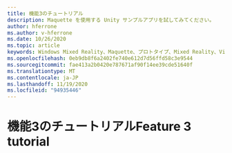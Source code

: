 ```yaml
---
title: 機能3のチュートリアル
description: Maquette を使用する Unity サンプルアプリを試してみてください。
author: hferrone
ms.author: v-hferrone
ms.date: 10/26/2020
ms.topic: article
keywords: Windows Mixed Reality、Maquette、プロトタイプ、Mixed Reality、Virtual Reality、VR、MR、フィードバック、フィードバックハブ、バグ
ms.openlocfilehash: 0eb9db8f6a2402fe740e612d7d56ffd58c3e9544
ms.sourcegitcommit: fae413a2b0420e787671af90f14ee39cde51640f
ms.translationtype: MT
ms.contentlocale: ja-JP
ms.lasthandoff: 11/19/2020
ms.locfileid: "94935446"
---
```

# <a name="feature-3-tutorial"></a><span data-ttu-id="8e054-104">機能3のチュートリアル</span><span class="sxs-lookup"><span data-stu-id="8e054-104">Feature 3 tutorial</span></span>

<!-- TODO(Harrison/Stefan): Need cool header image from tutorial -->

<!-- TODO(Stefan): Create tutorial content and screenshots -->
